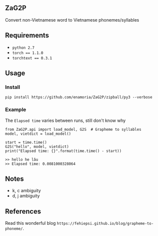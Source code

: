 ## ZaG2P
Convert non-Vietnamese word to Vietnamese phonemes/syllables

## Requirements
* `python 2.7`
* `torch == 1.1.0`
* `torchtext == 0.3.1`

## Usage

### Install
`pip install https://github.com/enamoria/ZaG2P/zipball/py3 --verbose`

### Example

The `Elapsed time` varies between runs, still don't know why

    from ZaG2P.api import load_model, G2S  # Grapheme to syllables
    model, vietdict = load_model()

    start = time.time()
    G2S("hello", model, vietdict)
    print("Elapsed time: {}".format(time.time() - start))

    >> hello he lâu
    >> Elapsed time: 0.0081000328064

## Notes

* k, c ambiguity
* d, j ambiguity

## References
Read this wonderful blog `https://fehiepsi.github.io/blog/grapheme-to-phoneme/`.
